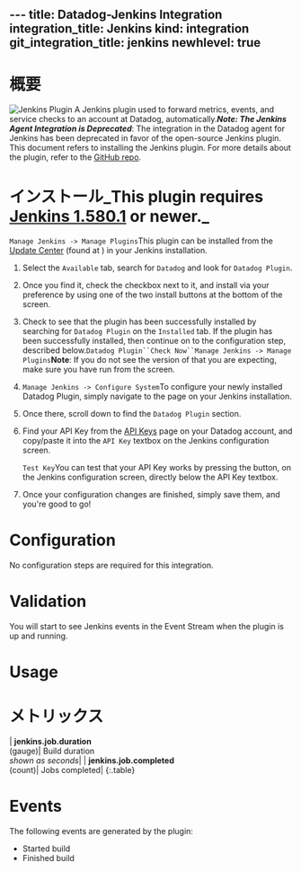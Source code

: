 --- title: Datadog-Jenkins Integration integration_title: Jenkins kind: integration git_integration_title: jenkins
newhlevel: true
---

# 概要

![Jenkins Plugin](/static/images/integration-jenkins-overview.png) A Jenkins plugin used to forward metrics, events, and service checks to an account at Datadog, automatically.***Note: The Jenkins Agent Integration is Deprecated***: The integration in the Datadog agent for Jenkins has been deprecated in favor of the open-source Jenkins plugin. This document refers to installing the Jenkins plugin. For more details about the plugin, refer to the [GitHub repo](https://github.com/DataDog/jenkins-datadog-plugin).

# インストール_This plugin requires [Jenkins 1.580.1](http://updates.jenkins-ci.org/download/war/1.580.1/jenkins.war) or newer._

`Manage Jenkins -> Manage Plugins`This plugin can be installed from the [Update Center](https://wiki.jenkins-ci.org/display/JENKINS/Plugins#Plugins-Howtoinstallplugins) (found at ) in your Jenkins installation. 

1.  Select the `Available` tab, search for `Datadog` and look for `Datadog Plugin`. 
1.  Once you find it, check the checkbox next to it, and install via your preference by using one of the two install buttons at the bottom of the screen. 
1.  Check to see that the plugin has been successfully installed by searching for `Datadog Plugin` on the `Installed` tab. If the plugin has been successfully installed, then continue on to the configuration step, described below.`Datadog Plugin``Check Now``Manage Jenkins -> Manage Plugins`**Note**: If you do not see the version of  that you are expecting, make sure you have run  from the  screen.

1.  `Manage Jenkins -> Configure System`To configure your newly installed Datadog Plugin, simply navigate to the  page on your Jenkins installation. 
1.  Once there, scroll down to find the `Datadog Plugin` section. 
1.  Find your API Key from the [API Keys](https://app.datadoghq.com/account/settings#api) page on your Datadog account, and copy/paste it into the `API Key` textbox on the Jenkins configuration screen. 

    `Test Key`You can test that your API Key works by pressing the  button, on the Jenkins configuration screen, directly below the API Key textbox. 

1.  Once your configuration changes are finished, simply save them, and you're good to go!

# Configuration

No configuration steps are required for this integration.

# Validation

You will start to see Jenkins events in the Event Stream when the plugin is up and running.

# Usage

# メトリックス

| **jenkins.job.duration**<br/>(gauge)| Build duration <br/>*shown as seconds*| | **jenkins.job.completed**<br/>(count)| Jobs completed| {:.table}

# Events

The following events are generated by the plugin:

* Started build
* Finished build

